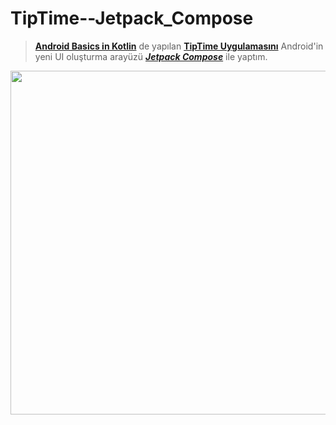 # TipTime--Jetpack_Compose
> [**Android Basics in Kotlin**](https://developer.android.com/courses/android-basics-kotlin/course) de yapılan [**TipTime Uygulamasını**](https://developer.android.com/courses/pathways/android-basics-kotlin-unit-2-pathway-1) Android'in yeni UI oluşturma arayüzü [**_Jetpack Compose_**](https://developer.android.com/jetpack/compose) ile yaptım.

<img height="550" src="https://user-images.githubusercontent.com/53945332/128593974-d8c0327f-9bb0-44b0-9700-d931813cfe63.png">

